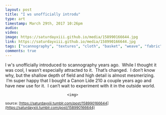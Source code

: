 ```yaml
---
layout: post
title: "I ws unofficially introdu"
type: art
timestamp: March 29th, 2017 10:26pm
audio: 
video: 
image: https://saturdayxiii.github.io/media/158990166644.jpg
link: https://saturdayxiii.github.io/media/158990166644.jpg
tags: ["scannography", "textures", "cloth", "basket", "weave", "fabric", "scanner", "photography", "art"]
comments: true
---
```

I w's unofficially introduced to scannography years ago.  While I thought it was cool, I wasn’t especially attracted to it.  That’s changed.  I don’t know why, but the shallow depth of field and high detail is almost mesmerizing.  I’m super happy that I bought a Canon Lide 210 a couple years ago and have new use for it.  I can’t wait to experiment with it in the outside world.
                                    
                
                
                
                
                                <img>
<small>source: [https://saturdayxiii.tumblr.com/post/158990166644](https://saturdayxiii.tumblr.com/post/158990166644)</small>